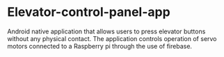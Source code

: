 # Elevator-control-panel-app

Android native application that allows users to press elevator buttons without any physical contact. The application controls operation of servo motors connected to a Raspberry pi through the use of firebase.
